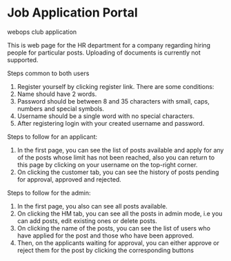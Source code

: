 # Job Application Portal
webops club application

This is web page for the HR department for a company regarding hiring people for particular posts. Uploading of documents is currently not supported.

Steps common to both users

1. Register yourself by clicking register link. There are some conditions:
 1. Name should have 2 words.
 2. Password should be between 8 and 35 characters with small, caps, numbers and special symbols.
 3. Username should be a single word with no special characters.
2. After registering login with your created username and password.

Steps to follow for an applicant:

1. In the first page, you can see the list of posts available and apply for any of the posts whose limit has not been reached, also you can return to this page by clicking on your username on the top-right corner.
2. On clicking the customer tab, you can see the history of posts pending for approval, approved and rejected.

Steps to follow for the admin:

1. In the first page, you also can see all posts available.
2. On clicking the HM tab, you can see all the posts in admin mode, i.e you can add posts, edit existing ones or delete posts.
3. On clicking the name of the posts, you can see the list of users who have applied for the post and those who have been approved.
4. Then, on the applicants waiting for approval, you can either approve or reject them for the post by clicking the corresponding buttons
